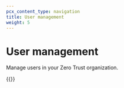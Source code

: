 ```yaml
---
pcx_content_type: navigation
title: User management
weight: 5
---
```


# User management

Manage users in your Zero Trust organization.

{{<directory-listing>}}
